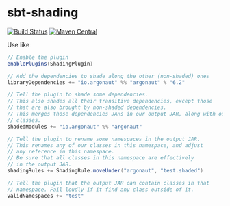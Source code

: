 # sbt-shading


[![Build Status](https://travis-ci.org/coursier/sbt-shading.svg?branch=master)](https://travis-ci.org/coursier/sbt-shading)
[![Maven Central](https://img.shields.io/maven-central/v/io.get-coursier/lm-coursier_2.12.svg)](https://maven-badges.herokuapp.com/maven-central/io.get-coursier/lm-coursier_2.12)

Use like
```scala
// Enable the plugin
enablePlugins(ShadingPlugin)

// Add the dependencies to shade along the other (non-shaded) ones
libraryDependencies += "io.argonaut" %% "argonaut" % "6.2"

// Tell the plugin to shade some dependencies.
// This also shades all their transitive dependencies, except those
// that are also brought by non-shaded dependencies.
// This merges those dependencies JARs in our output JAR, along with our
// classes.
shadedModules += "io.argonaut" %% "argonaut"

// Tell the plugin to rename some namespaces in the output JAR.
// This renames any of our classes in this namespace, and adjust
// any reference in this namespace.
// Be sure that all classes in this namespace are effectively
// in the output JAR.
shadingRules += ShadingRule.moveUnder("argonaut", "test.shaded")

// Tell the plugin that the output JAR can contain classes in that
// namespace. Fail loudly if it find any class outside of it.
validNamespaces += "test"
```

